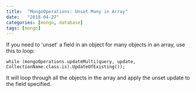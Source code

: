 ```yaml
---
title:  "MongoOperations: Unset Many in Array"
date:   "2018-04-27"
categories: [mongo, database]
tags: [mongo]
---
```


If you need to 'unset' a field in an object for many objects in an array, use this to loop:

`while (mongoOperations.updateMulti(query, update, CollectionName.class.is).UpdateOfExisting());`

It will loop through all the objects in the array and apply the unset update to the field specified. 
